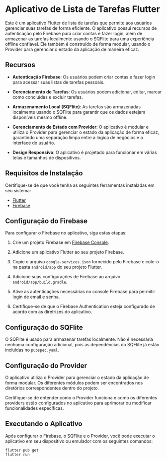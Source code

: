 # Aplicativo de Lista de Tarefas Flutter

Este é um aplicativo Flutter de lista de tarefas que permite aos usuários gerenciar suas tarefas de forma eficiente. O aplicativo possui recursos de autenticação pelo Firebase para criar contas e fazer login, além de armazenar as tarefas localmente usando o SQFlite para uma experiência offline confiável. Ele também é construído de forma modular, usando o Provider para gerenciar o estado da aplicação de maneira eficaz.

## Recursos

- **Autenticação Firebase**: Os usuários podem criar contas e fazer login para acessar suas listas de tarefas pessoais.

- **Gerenciamento de Tarefas**: Os usuários podem adicionar, editar, marcar como concluídas e excluir tarefas.

- **Armazenamento Local (SQFlite)**: As tarefas são armazenadas localmente usando o SQFlite para garantir que os dados estejam disponíveis mesmo offline.

- **Gerenciamento de Estado com Provider**: O aplicativo é modular e utiliza o Provider para gerenciar o estado da aplicação de forma eficaz, garantindo uma separação limpa entre a lógica de negócios e a interface do usuário.

- **Design Responsivo**: O aplicativo é projetado para funcionar em várias telas e tamanhos de dispositivos.

## Requisitos de Instalação

Certifique-se de que você tenha as seguintes ferramentas instaladas em seu sistema:

- [Flutter](https://flutter.dev/docs/get-started/install)
- [Firebase](https://firebase.google.com/docs/flutter/setup)

## Configuração do Firebase

Para configurar o Firebase no aplicativo, siga estas etapas:

1. Crie um projeto Firebase em [Firebase Console](https://console.firebase.google.com/).

2. Adicione um aplicativo Flutter ao seu projeto Firebase.

3. Copie o arquivo `google-services.json` fornecido pelo Firebase e cole-o na pasta `android/app` do seu projeto Flutter.

4. Adicione suas configurações de Firebase ao arquivo `android/app/build.gradle`.

5. Ative as autenticações necessárias no console Firebase para permitir login de email e senha.

6. Certifique-se de que o Firebase Authentication esteja configurado de acordo com as diretrizes do aplicativo.

## Configuração do SQFlite

O SQFlite é usado para armazenar tarefas localmente. Não é necessária nenhuma configuração adicional, pois as dependências do SQFlite já estão incluídas no `pubspec.yaml`.

## Configuração do Provider

O aplicativo utiliza o Provider para gerenciar o estado da aplicação de forma modular. Os diferentes módulos podem ser encontrados nos diretórios correspondentes dentro do projeto.

Certifique-se de entender como o Provider funciona e como os diferentes providers estão configurados no aplicativo para aprimorar ou modificar funcionalidades específicas.

## Executando o Aplicativo

Após configurar o Firebase, o SQFlite e o Provider, você pode executar o aplicativo em seu dispositivo ou emulador com os seguintes comandos:

```shell
flutter pub get
flutter run
